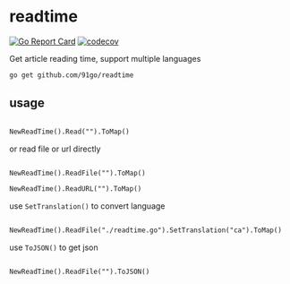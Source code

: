 # readtime

[![Go Report Card](https://goreportcard.com/badge/github.com/91go/readtime)](https://goreportcard.com/report/github.com/91go/readtime)
[![codecov](https://codecov.io/gh/91go/readtime/branch/main/graph/badge.svg?token=VLP0KPQ5FS)](https://codecov.io/gh/91go/readtime)


Get article reading time, support multiple languages

```markdown
go get github.com/91go/readtime
```

## usage

```markdown

NewReadTime().Read("").ToMap()

```

or read file or url directly

```markdown

NewReadTime().ReadFile("").ToMap()

NewReadTime().ReadURL("").ToMap()

```

use `SetTranslation()` to convert language

```markdown

NewReadTime().ReadFile("./readtime.go").SetTranslation("ca").ToMap()

```

use `ToJSON()` to get json

```markdown

NewReadTime().ReadFile("").ToJSON()

```